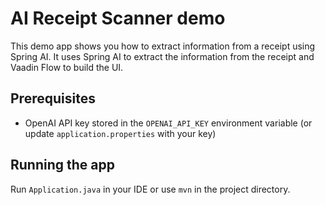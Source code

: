 # AI Receipt Scanner demo

This demo app shows you how to extract information from a receipt using Spring AI. 
It uses Spring AI to extract the information from the receipt and Vaadin Flow to build the UI.


## Prerequisites

- OpenAI API key stored in the `OPENAI_API_KEY` environment variable (or update `application.properties` with your key)

## Running the app

Run `Application.java` in your IDE or use `mvn` in the project directory.
